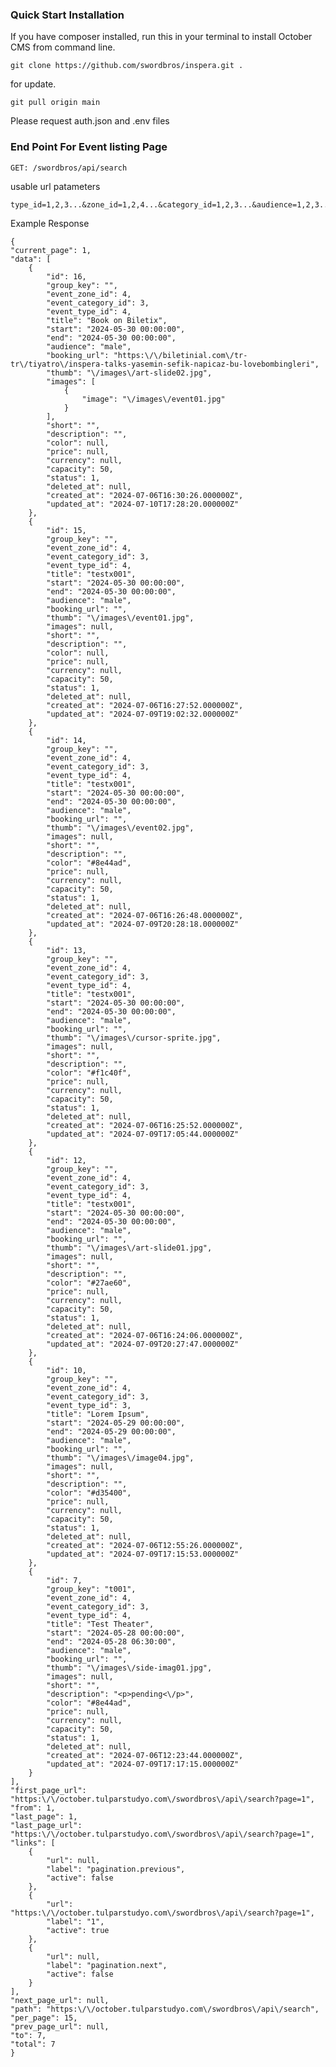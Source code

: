 ### Quick Start Installation

If you have composer installed, run this in your terminal to install October CMS from command line.

    git clone https://github.com/swordbros/inspera.git .

for update.

    git pull origin main

Please request auth.json and .env files

### End Point For Event listing Page
    GET: /swordbros/api/search

usable url patameters

    type_id=1,2,3...&zone_id=1,2,4...&category_id=1,2,3...&audience=1,2,3...&start=any_mysql_format_data&end=any_mysql_format_data&text=anytext&sort=sortable_field&dir=direction_asc_or_desc&page=1

Example Response

    {
    "current_page": 1,
    "data": [
        {
            "id": 16,
            "group_key": "",
            "event_zone_id": 4,
            "event_category_id": 3,
            "event_type_id": 4,
            "title": "Book on Biletix",
            "start": "2024-05-30 00:00:00",
            "end": "2024-05-30 00:00:00",
            "audience": "male",
            "booking_url": "https:\/\/biletinial.com\/tr-tr\/tiyatro\/inspera-talks-yasemin-sefik-napicaz-bu-lovebombingleri",
            "thumb": "\/images\/art-slide02.jpg",
            "images": [
                {
                    "image": "\/images\/event01.jpg"
                }
            ],
            "short": "",
            "description": "",
            "color": null,
            "price": null,
            "currency": null,
            "capacity": 50,
            "status": 1,
            "deleted_at": null,
            "created_at": "2024-07-06T16:30:26.000000Z",
            "updated_at": "2024-07-10T17:28:20.000000Z"
        },
        {
            "id": 15,
            "group_key": "",
            "event_zone_id": 4,
            "event_category_id": 3,
            "event_type_id": 4,
            "title": "testx001",
            "start": "2024-05-30 00:00:00",
            "end": "2024-05-30 00:00:00",
            "audience": "male",
            "booking_url": "",
            "thumb": "\/images\/event01.jpg",
            "images": null,
            "short": "",
            "description": "",
            "color": null,
            "price": null,
            "currency": null,
            "capacity": 50,
            "status": 1,
            "deleted_at": null,
            "created_at": "2024-07-06T16:27:52.000000Z",
            "updated_at": "2024-07-09T19:02:32.000000Z"
        },
        {
            "id": 14,
            "group_key": "",
            "event_zone_id": 4,
            "event_category_id": 3,
            "event_type_id": 4,
            "title": "testx001",
            "start": "2024-05-30 00:00:00",
            "end": "2024-05-30 00:00:00",
            "audience": "male",
            "booking_url": "",
            "thumb": "\/images\/event02.jpg",
            "images": null,
            "short": "",
            "description": "",
            "color": "#8e44ad",
            "price": null,
            "currency": null,
            "capacity": 50,
            "status": 1,
            "deleted_at": null,
            "created_at": "2024-07-06T16:26:48.000000Z",
            "updated_at": "2024-07-09T20:28:18.000000Z"
        },
        {
            "id": 13,
            "group_key": "",
            "event_zone_id": 4,
            "event_category_id": 3,
            "event_type_id": 4,
            "title": "testx001",
            "start": "2024-05-30 00:00:00",
            "end": "2024-05-30 00:00:00",
            "audience": "male",
            "booking_url": "",
            "thumb": "\/images\/cursor-sprite.jpg",
            "images": null,
            "short": "",
            "description": "",
            "color": "#f1c40f",
            "price": null,
            "currency": null,
            "capacity": 50,
            "status": 1,
            "deleted_at": null,
            "created_at": "2024-07-06T16:25:52.000000Z",
            "updated_at": "2024-07-09T17:05:44.000000Z"
        },
        {
            "id": 12,
            "group_key": "",
            "event_zone_id": 4,
            "event_category_id": 3,
            "event_type_id": 4,
            "title": "testx001",
            "start": "2024-05-30 00:00:00",
            "end": "2024-05-30 00:00:00",
            "audience": "male",
            "booking_url": "",
            "thumb": "\/images\/art-slide01.jpg",
            "images": null,
            "short": "",
            "description": "",
            "color": "#27ae60",
            "price": null,
            "currency": null,
            "capacity": 50,
            "status": 1,
            "deleted_at": null,
            "created_at": "2024-07-06T16:24:06.000000Z",
            "updated_at": "2024-07-09T20:27:47.000000Z"
        },
        {
            "id": 10,
            "group_key": "",
            "event_zone_id": 4,
            "event_category_id": 3,
            "event_type_id": 3,
            "title": "Lorem Ipsum",
            "start": "2024-05-29 00:00:00",
            "end": "2024-05-29 00:00:00",
            "audience": "male",
            "booking_url": "",
            "thumb": "\/images\/image04.jpg",
            "images": null,
            "short": "",
            "description": "",
            "color": "#d35400",
            "price": null,
            "currency": null,
            "capacity": 50,
            "status": 1,
            "deleted_at": null,
            "created_at": "2024-07-06T12:55:26.000000Z",
            "updated_at": "2024-07-09T17:15:53.000000Z"
        },
        {
            "id": 7,
            "group_key": "t001",
            "event_zone_id": 4,
            "event_category_id": 3,
            "event_type_id": 4,
            "title": "Test Theater",
            "start": "2024-05-28 00:00:00",
            "end": "2024-05-28 06:30:00",
            "audience": "male",
            "booking_url": "",
            "thumb": "\/images\/side-imag01.jpg",
            "images": null,
            "short": "",
            "description": "<p>pending<\/p>",
            "color": "#8e44ad",
            "price": null,
            "currency": null,
            "capacity": 50,
            "status": 1,
            "deleted_at": null,
            "created_at": "2024-07-06T12:23:44.000000Z",
            "updated_at": "2024-07-09T17:17:15.000000Z"
        }
    ],
    "first_page_url": "https:\/\/october.tulparstudyo.com\/swordbros\/api\/search?page=1",
    "from": 1,
    "last_page": 1,
    "last_page_url": "https:\/\/october.tulparstudyo.com\/swordbros\/api\/search?page=1",
    "links": [
        {
            "url": null,
            "label": "pagination.previous",
            "active": false
        },
        {
            "url": "https:\/\/october.tulparstudyo.com\/swordbros\/api\/search?page=1",
            "label": "1",
            "active": true
        },
        {
            "url": null,
            "label": "pagination.next",
            "active": false
        }
    ],
    "next_page_url": null,
    "path": "https:\/\/october.tulparstudyo.com\/swordbros\/api\/search",
    "per_page": 15,
    "prev_page_url": null,
    "to": 7,
    "total": 7
    }


